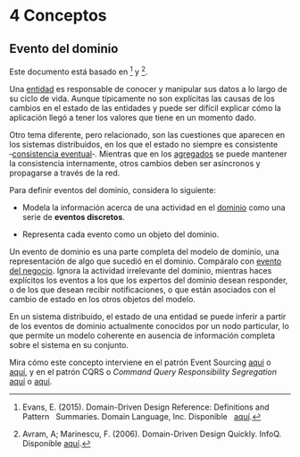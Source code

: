 # 4 Conceptos

## Evento del dominio

Este documento está basado en [^2] y [^1].

[^2]: Evans, E. (2015). Domain-Driven Design Reference: Definitions and Pattern
    Summaries. Domain Language, Inc. Disponible
    [aquí](https://www.domainlanguage.com/wp-content/uploads/2016/05/DDD_Reference_2015-03.pdf).

[^1]: Avram, A; Marinescu, F. (2006). Domain-Driven Design Quickly. InfoQ.
    Disponible
    [aquí](https://www.infoq.com/minibooks/domain-driven-design-quickly/).

Una [entidad](/2_Tecnicas_y_herramientas/2_8_Entity.md) es responsable de
conocer y manipular sus datos a lo largo de su ciclo de vida. Aunque típicamente
no son explícitas las causas de los cambios en el estado de las entidades y
puede ser difícil explicar cómo la aplicación llegó a tener los valores que
tiene en un momento dado.

Otro tema diferente, pero relacionado, son las cuestiones que aparecen en los
sistemas distribuidos, en los que el estado no siempre es consistente
‑[consistencia eventual](https://en.wikipedia.org/wiki/Eventual_consistency)‑.
Mientras que en los [agregados](/2_Tecnicas_y_herramientas/2_8_Aggregate.md) se
puede mantener la consistencia internamente, otros cambios deben ser asíncronos
y propagarse a través de la red.

Para definir eventos del dominio, considera lo siguiente:

* Modela la información acerca de una actividad en el [dominio](./4_Dominio.md)
  como una serie de **eventos discretos**.

* Representa cada evento como un objeto del dominio.

Un evento de dominio es una parte completa del modelo de dominio, una
representación de algo que sucedió en el dominio. Compáralo con [evento del
negocio](./4_Evento_del_negocio.md). Ignora la actividad irrelevante del
dominio, mientras haces explícitos los eventos a los que los expertos del
dominio desean responder, o de los que desean recibir notificaciones, o que
están asociados con el cambio de estado en los otros objetos del modelo.

En un sistema distribuido, el estado de una entidad se puede inferir a partir de
los eventos de dominio actualmente conocidos por un nodo particular, lo que
permite un modelo coherente en ausencia de información completa sobre el sistema
en su conjunto.

Mira cómo este concepto interviene en el patrón Event Sourcing
[aquí](https://martinfowler.com/eaaDev/EventSourcing.html) o
[aquí](https://learn.microsoft.com/en-us/azure/architecture/patterns/event-sourcing),
y en el patrón CQRS o *Command Query Responsibility Segregation*
[aquí](https://martinfowler.com/bliki/CQRS.html) o
[aquí](https://learn.microsoft.com/en-us/azure/architecture/patterns/cqrs).
